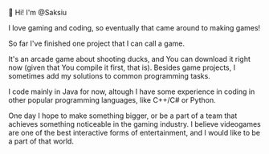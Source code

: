 👋 Hi! I'm @Saksiu

I love gaming and coding, so eventually that came around to making games!

So far I've finished one project that I can call a game.

It's an arcade game about shooting ducks, and You can download it right now (given that You compile it first, that is).
Besides game projects, I sometimes add my solutions to common programming tasks.

I code mainly in Java for now, altough I have some experience in coding in other popular programming languages, like C++/C# or Python.

One day I hope to make something bigger, or be a part of a team that achieves something noticeable in the gaming industry.
I believe videogames are one of the best interactive forms of entertainment, and I would like to be a part of that world.
